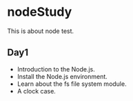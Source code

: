 # nodeStudy

This is about node test.

## Day1

- Introduction to the Node.js.
- Install the Node.js environment.
- Learn about the fs file system module.
- A clock case.